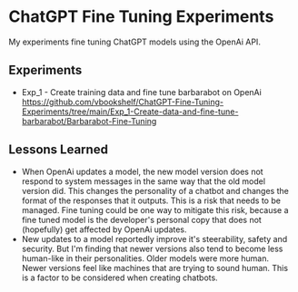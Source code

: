 # ChatGPT Fine Tuning Experiments
My experiments fine tuning ChatGPT models using the OpenAi API.
<br>

## Experiments

- Exp_1 - Create training data and fine tune barbarabot on OpenAi<br>
https://github.com/vbookshelf/ChatGPT-Fine-Tuning-Experiments/tree/main/Exp_1-Create-data-and-fine-tune-barbarabot/Barbarabot-Fine-Tuning

## Lessons Learned
- When OpenAi updates a model, the  new model version does not respond to system messages in the same way that the old model version did. This changes the personality of a chatbot and changes the format of the responses that it outputs. This is a risk that needs to be managed. Fine tuning could be one way to mitigate this risk, because a fine tuned model is the developer's personal copy that does not (hopefully) get affected by OpenAi updates.
- New updates to a model reportedly improve it's steerability, safety and security. But I'm finding that newer versions also tend to become less human-like in their personalities. Older models were more human. Newer versions feel like machines that are trying to sound human. This is a factor to be considered when creating chatbots.
